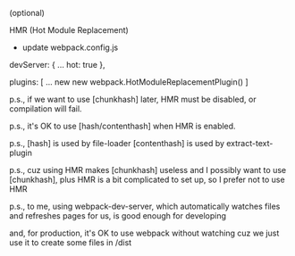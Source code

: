 (optional)

HMR (Hot Module Replacement)

- update webpack.config.js

devServer: {
  ...
  hot: true
},

plugins: [
  ...
  new new webpack.HotModuleReplacementPlugin()
]

p.s.,
if we want to use [chunkhash] later,
HMR must be disabled, or compilation will fail.

p.s.,
it's OK to use [hash/contenthash] when HMR is enabled.

p.s.,
[hash] is used by file-loader
[contenthash] is used by extract-text-plugin

p.s.,
cuz using HMR makes [chunkhash] useless and I possibly want to use [chunkhash],
plus HMR is a bit complicated to set up,
so I prefer not to use HMR

p.s.,
to me, using webpack-dev-server,
which automatically watches files and refreshes pages for us,
is good enough for developing

and, for production,
it's OK to use webpack without watching
cuz we just use it to create some files in /dist
